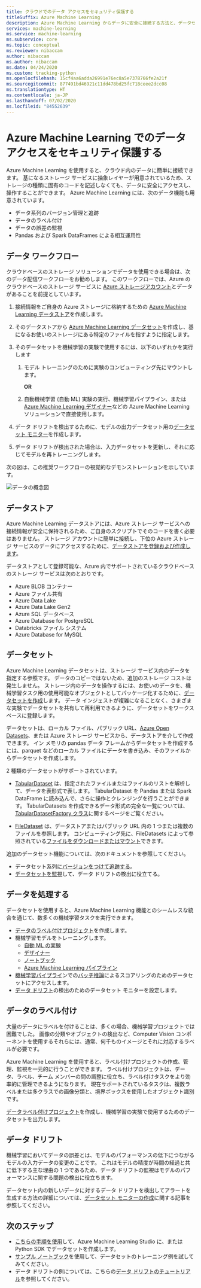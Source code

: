 ```yaml
---
title: クラウドでのデータ アクセスをセキュリティ保護する
titleSuffix: Azure Machine Learning
description: Azure Machine Learning からデータに安全に接続する方法と、データセットおよびデータストアを ML タスクに使用する方法について説明します。 データストアには、Azure Blob、Azure Data Lake Gen 1 および 2、SQL DB、Databricks などからのデータを格納できます。
services: machine-learning
ms.service: machine-learning
ms.subservice: core
ms.topic: conceptual
ms.reviewer: nibaccam
author: nibaccam
ms.author: nibaccam
ms.date: 04/24/2020
ms.custom: tracking-python
ms.openlocfilehash: 15cf4aa6adda26991e76ec8a5e7378766fe2a21f
ms.sourcegitcommit: 877491bd46921c11dd478bd25fc718ceee2dcc08
ms.translationtype: HT
ms.contentlocale: ja-JP
ms.lasthandoff: 07/02/2020
ms.locfileid: "84552639"
---
```

# <a name="secure-data-access-in-azure-machine-learning"></a>Azure Machine Learning でのデータ アクセスをセキュリティ保護する

Azure Machine Learning を使用すると、クラウド内のデータに簡単に接続できます。  基になるストレージ サービスに抽象レイヤーが用意されているため、ストレージの種類に固有のコードを記述しなくても、データに安全にアクセスし、操作することができます。 Azure Machine Learning には、次のデータ機能も用意されています。

*    データ系列のバージョン管理と追跡
*    データのラベル付け 
*    データの誤差の監視
*    Pandas および Spark DataFrames による相互運用性

## <a name="data-workflow"></a>データ ワークフロー

クラウドベースのストレージ ソリューションでデータを使用できる場合は、次のデータ配信ワークフローをお勧めします。 このワークフローでは、Azure のクラウドベースのストレージ サービスに [Azure ストレージアカウント](https://docs.microsoft.com/azure/storage/common/storage-quickstart-create-account?tabs=azure-portal)とデータがあることを前提としています。 

1. 接続情報をご自身の Azure ストレージに格納するための [Azure Machine Learning データストア](#datastores)を作成します。

2. そのデータストアから [Azure Machine Learning データセット](#datasets)を作成し、基になるお使いのストレージにある特定のファイルを指すように指定します。 

3. そのデータセットを機械学習の実験で使用するには、以下のいずれかを実行します
    1. モデル トレーニングのために実験のコンピューティング先にマウントします。

        **OR** 

    1. 自動機械学習 (自動 ML) 実験の実行、機械学習パイプライン、または [Azure Machine Learning デザイナー](concept-designer.md)などの Azure Machine Learning ソリューションで直接使用します。

4. データ ドリフトを検出するために、モデルの出力データセット用の[データセット モニター](#data-drift)を作成します。 

5. データ ドリフトが検出された場合は、入力データセットを更新し、それに応じてモデルを再トレーニングします。

次の図は、この推奨ワークフローの視覚的なデモンストレーションを示しています。

![データの概念図](./media/concept-data/data-concept-diagram.svg)

## <a name="datastores"></a>データストア

Azure Machine Learning データストアには、Azure ストレージ サービスへの接続情報が安全に保持されるため、ご自身のスクリプトでそのコードを書く必要はありません。 ストレージ アカウントに簡単に接続し、下位の Azure ストレージ サービスのデータにアクセスするために、[データストアを登録および作成します](how-to-access-data.md)。 

データストアとして登録可能な、Azure 内でサポートされているクラウドベースのストレージ サービスは次のとおりです。

+ Azure BLOB コンテナー
+ Azure ファイル共有
+ Azure Data Lake
+ Azure Data Lake Gen2
+ Azure SQL データベース
+ Azure Database for PostgreSQL
+ Databricks ファイル システム
+ Azure Database for MySQL

## <a name="datasets"></a>データセット

Azure Machine Learning データセットは、ストレージ サービス内のデータを指定する参照です。 データのコピーではないため、追加のストレージ コストは発生しません。 ストレージ内のデータを操作するには、お使いのデータを、機械学習タスク用の使用可能なオブジェクトとしてパッケージ化するために、[データセットを作成](how-to-create-register-datasets.md)します。 データ インジェストが複雑になることなく、さまざまな実験でデータセットを共有して再利用できるように、データセットをワークスペースに登録します。

データセットは、ローカル ファイル、パブリック URL、[Azure Open Datasets](https://azure.microsoft.com/services/open-datasets/)、または Azure ストレージ サービスから、データストアを介して作成できます。 イン メモリの pandas データ フレームからデータセットを作成するには、parquet などのローカル ファイルにデータを書き込み、そのファイルからデータセットを作成します。  

2 種類のデータセットがサポートされています。 
+ [TabularDataset](https://docs.microsoft.com/python/api/azureml-core/azureml.data.tabulardataset?view=azure-ml-py) は、指定されたファイルまたはファイルのリストを解析して、データを表形式で表します。 TabularDataset を Pandas または Spark DataFrame に読み込んで、さらに操作とクレンジングを行うことができます。 TabularDatasets を作成できるデータ形式の完全な一覧については、[TabularDatasetFactory クラス](https://aka.ms/tabulardataset-api-reference)に関するページをご覧ください。

+ [FileDataset](https://docs.microsoft.com/python/api/azureml-core/azureml.data.file_dataset.filedataset?view=azure-ml-py) は、データストアまたはパブリック URL 内の 1 つまたは複数のファイルを参照します。 コンピューティング先に、FileDatasets によって参照されている[ファイルをダウンロードまたはマウント](how-to-train-with-datasets.md#mount-files-to-remote-compute-targets)できます。

追加のデータセット機能については、次のドキュメントを参照してください。

+ データセット系列に[バージョンをつけて追跡する](how-to-version-track-datasets.md)。
+ [データセットを監視](how-to-monitor-datasets.md)して、データ ドリフトの検出に役立てる。    

## <a name="work-with-your-data"></a>データを処理する

データセットを使用すると、Azure Machine Learning 機能とのシームレスな統合を通じて、数多くの機械学習タスクを実行できます。 

+ [データのラベル付けプロジェクト](#label)を作成します。
+ 機械学習モデルをトレーニングします。
     + [自動 ML の実験](how-to-use-automated-ml-for-ml-models.md)
     + [デザイナー](tutorial-designer-automobile-price-train-score.md#import-data)
     + [ノートブック](how-to-train-with-datasets.md)
     + [Azure Machine Learning パイプライン](how-to-create-your-first-pipeline.md)
+ [機械学習パイプライ](how-to-create-your-first-pipeline.md)ンでの[バッチ推論](how-to-use-parallel-run-step.md)によるスコアリングのためのデータセットにアクセスします。
+ [データ ドリフト](#drift)の検出のためのデータセット モニターを設定します。

<a name="label"></a>

## <a name="data-labeling"></a>データのラベル付け

大量のデータにラベルを付けることは、多くの場合、機械学習プロジェクトでは困難でした。 画像の分類やオブジェクトの検出など、Computer Vision コンポーネントを使用するそれらには、通常、何千ものイメージとそれに対応するラベルが必要です。

Azure Machine Learning を使用すると、ラベル付けプロジェクトの作成、管理、監視を一元的に行うことができます。 ラベル付けプロジェクトは、データ、ラベル、チーム メンバーの間の調整に役立ち、ラベル付けタスクをより効率的に管理できるようになります。 現在サポートされているタスクは、複数ラベルまたは多クラスでの画像分類と、境界ボックスを使用したオブジェクト識別です。

[データラベル付けプロジェクト](how-to-create-labeling-projects.md)を作成し、機械学習の実験で使用するためのデータセットを出力します。

<a name="drift"></a>

## <a name="data-drift"></a>データ ドリフト

機械学習においてデータの誤差とは、モデルのパフォーマンスの低下につながるモデルの入力データの変更のことです。 これはモデルの精度が時間の経過と共に低下する主な理由の 1 つであるため、データ ドリフトの監視はモデルのパフォーマンスに関する問題の検出に役立ちます。

データセット内の新しいデータに対するデータ ドリフトを検出してアラートを生成する方法の詳細については、[データセット モニターの作成](how-to-monitor-datasets.md)に関する記事を参照してください。

## <a name="next-steps"></a>次のステップ 

+ [こちらの手順を使用](how-to-create-register-datasets.md)して、Azure Machine Learning Studio に、または Python SDK でデータセットを作成します。
+ [サンプル ノートブック](https://aka.ms/dataset-tutorial)を使用して、データセットのトレーニング例を試してみてください。
+ データ ドリフトの例については、こちらの[データ ドリフトのチュートリアル](https://aka.ms/datadrift-notebook)を参照してください。
